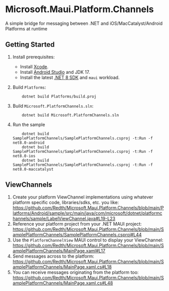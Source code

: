 # Microsoft.Maui.Platform.Channels
A simple bridge for messaging between .NET and iOS/MacCatalyst/Android Platforms at runtime


## Getting Started

 1. Install prerequisites:

    * Install [Xcode](https://developer.apple.com/xcode/).
    * Install [Android Studio](https://developer.android.com/studio) and JDK 17.
    * Install the latest [.NET 8 SDK](https://dotnet.microsoft.com/download/dotnet/8.0) and `maui` workload.

 2. Build `Platforms`:
    ```shell
        dotnet build Platforms/build.proj
    ```

 3. Build `Microsoft.PlatformChannels.sln`:
    ```shell
        dotnet build Microsoft.PlatformChannels.sln
    ```

 4. Run the sample
    ```shell
        dotnet build SamplePlatformChannels/SamplePlatformChannels.csproj -t:Run -f net8.0-android
        dotnet build SamplePlatformChannels/SamplePlatformChannels.csproj -t:Run -f net8.0-ios
        dotnet build SamplePlatformChannels/SamplePlatformChannels.csproj -t:Run -f net8.0-maccatalyst
    ```


## ViewChannels
1. Create your platform ViewChannel implementations using whatever platform specific code, libraries/sdks, etc. you like: https://github.com/Redth/Microsoft.Maui.Platform.Channels/blob/main/Platforms/Android/sample/src/main/java/com/microsoft/dotnet/platformchannels/sample/LabelViewChannel.java#L19-L23
2. Reference your platform project from your .NET MAUI project: https://github.com/Redth/Microsoft.Maui.Platform.Channels/blob/main/SamplePlatformChannels/SamplePlatformChannels.csproj#L44
3. Use the `PlatformChannelView` MAUI control to display your ViewChannel: https://github.com/Redth/Microsoft.Maui.Platform.Channels/blob/main/SamplePlatformChannels/MainPage.xaml#L17
4. Send messages across to the platform: https://github.com/Redth/Microsoft.Maui.Platform.Channels/blob/main/SamplePlatformChannels/MainPage.xaml.cs#L18
5. You can receive messages originating from the platform too: https://github.com/Redth/Microsoft.Maui.Platform.Channels/blob/main/SamplePlatformChannels/MainPage.xaml.cs#L48
